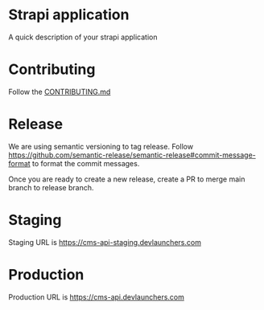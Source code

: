 # Strapi application

A quick description of your strapi application

# Contributing
Follow the [CONTRIBUTING.md](CONTRIBUTING.md)

# Release
We are using semantic versioning to tag release. Follow https://github.com/semantic-release/semantic-release#commit-message-format
to format the commit messages.

Once you are ready to create a new release, create a PR to merge main branch to release branch.

# Staging
Staging URL is https://cms-api-staging.devlaunchers.com

# Production
Production URL is https://cms-api.devlaunchers.com
